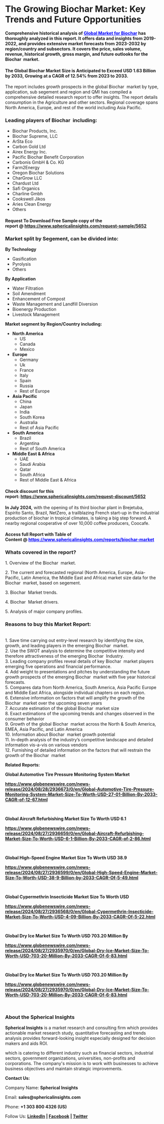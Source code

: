 <div class="content-title">
<h1>The Growing Biochar Market: Key Trends and Future Opportunities</h1>
<p><strong>Comprehensive historical analysis of&nbsp;<span style="color: #0000ff;"><a style="color: #0000ff;" href="https://www.sphericalinsights.com/reports/biochar-market" target="_blank" rel="noopener">Global Market for Biochar</a></span>&nbsp;has thoroughly analyzed in this report. It offers data and insights from 2019-2022, and provides extensive market forecasts from 2023-2032 by region/country and subsectors. It covers the price, sales volume, revenue, historical growth, gross margin, and future outlooks for the Biochar&nbsp; market.</strong></p>
<h4><strong>The Global Biochar Market Size is Anticipated to Exceed USD 1.63 Billion by 2033, Growing at a CAGR of 12.54% from 2023 to 2033.</strong></h4>
<p>The report includes growth prospects in the global Biochar&nbsp; market by type, application, sub segement and region and QMI has compiled a comprehensive detailed research report to offer insights. The report details consumption in the Agriculture and other sectors. Regional coverage spans North America, Europe, and rest of the world including Asia Pacific.</p>
<h3><strong>Leading players of Biochar&nbsp; including:</strong></h3>
<ul>
<li>Biochar Products, Inc.</li>
<li>Biochar Supreme, LLC</li>
<li>ArSta Eco</li>
<li>Carbon Gold Ltd</li>
<li>Airex Energy Inc.</li>
<li>Pacific Biochar Benefit Corporation</li>
<li>Carbonis GmbH &amp; Co. KG</li>
<li>Farm2Energy</li>
<li>Oregon Biochar Solutions</li>
<li>CharGrow LLC</li>
<li>Chardust Ltd</li>
<li>Safi Organics</li>
<li>Charline Gmbh</li>
<li>Cookswell Jikos</li>
<li>Aries Clean Energy</li>
<li>Others</li>
</ul>
<h4>Request To Download Free Sample copy of the report&nbsp;@&nbsp;<a href="https://www.sphericalinsights.com/request-sample/5652" target="_blank" rel="noopener">https://www.sphericalinsights.com/request-sample/5652</a></h4>
<h3><strong>Market split by Segement, can be divided into:</strong></h3>
<p><strong>By Technology</strong></p>
<ul>
<li>Gasification</li>
<li>Pyrolysis</li>
<li>Others</li>
</ul>
<p><strong>By&nbsp;</strong><strong>Application</strong></p>
<ul>
<li>Water Filtration</li>
<li>Soil Amendment</li>
<li>Enhancement of Compost</li>
<li>Waste Management and Landfill Diversion</li>
<li>Bioenergy Production</li>
<li>Livestock Management</li>
</ul>
<p><strong>Market segment by Region/Country including:</strong></p>
<ul>
<li><strong>North America</strong>
<ul>
<li>US</li>
<li>Canada</li>
<li>Mexico</li>
</ul>
</li>
<li><strong>Europe</strong>
<ul>
<li>Germany</li>
<li>Uk</li>
<li>France</li>
<li>Italy</li>
<li>Spain</li>
<li>Russia</li>
<li>Rest of Europe</li>
</ul>
</li>
<li><strong>Asia Pacific</strong>
<ul>
<li>China</li>
<li>Japan</li>
<li>India</li>
<li>South Korea</li>
<li>Australia</li>
<li>Rest of Asia Pacific</li>
</ul>
</li>
<li><strong>South America</strong>
<ul>
<li>Brazil</li>
<li>Argentina</li>
<li>Rest of South America</li>
</ul>
</li>
<li><strong>Middle East &amp; Africa</strong>
<ul>
<li>UAE</li>
<li>Saudi Arabia</li>
<li>Qatar</li>
<li>South Africa</li>
<li>Rest of Middle East &amp; Africa</li>
</ul>
</li>
</ul>
<h4>Check discount for this report:&nbsp;<a href="https://www.sphericalinsights.com/request-discount/5652" target="_blank" rel="noopener">https://www.sphericalinsights.com/request-discount/5652</a></h4>
<p><strong>In July 2024,</strong>&nbsp;with the opening of its third biochar plant in Brejetuba, Esp&iacute;rito Santo, Brazil, NetZero, a trailblazing French start-up in the industrial production of biochar in tropical climates, is taking a big step forward. A nearby regional cooperative of over 10,000 coffee producers, Coocafe.</p>
<h4>Access full Report with Table of Content&nbsp;@&nbsp;<span style="color: #0000ff;"><a style="color: #0000ff;" href="https://www.sphericalinsights.com/reports/biochar-market" target="_blank" rel="noopener">https://www.sphericalinsights.com/reports/biochar-market</a></span></h4>
<h3><strong>Whats covered in the report?</strong></h3>
<p>1. Overview of the Biochar&nbsp; market.</p>
<p>2. The current and forecasted regional (North America, Europe, Asia-Pacific, Latin America, the Middle East and Africa) market size data for the Biochar&nbsp; market, based on segement.</p>
<p>3. Biochar&nbsp; Market trends.</p>
<p>4. Biochar&nbsp; Market drivers.</p>
<p>5. Analysis of major company profiles.</p>
<h3><strong>Reasons to buy this Market Report:</strong></h3>
<p><br />1. Save time carrying out entry-level research by identifying the size, growth, and leading players in the emerging Biochar&nbsp; market.<br />2. Use the SWOT analysis to determine the competitive intensity and therefore attractiveness of the emerging Biochar&nbsp; Industry.<br />3. Leading company profiles reveal details of key Biochar&nbsp; market players emerging five operations and financial performance.<br />4. Add weight to presentations and pitches by understanding the future growth prospects of the emerging Biochar&nbsp; market with five year historical forecasts.<br />5. Compares data from North America, South America, Asia Pacific Europe and Middle East Africa, alongside individual chapters on each region.<br />6. Extensive information on factors that will amplify the growth of the Biochar&nbsp; market over the upcoming seven years<br />7. Accurate estimation of the global Biochar&nbsp; market size<br />8. Exact estimations of the upcoming trends and changes observed in the consumer behavior<br />9. Growth of the global Biochar&nbsp; market across the North &amp; South America, EMEA, Asia Pacific, and Latin America<br />10. Information about Biochar&nbsp; market growth potential<br />11. In-depth analysis of the industry&rsquo;s competitive landscape and detailed information vis-a-vis on various vendors<br />12. Furnishing of detailed information on the factors that will restrain the growth of the Biochar&nbsp; market</p>
<p><strong>Related Reports:</strong></p>
<p><strong>Global Automotive Tire Pressure Monitoring System Market</strong></p>
<p><strong><a href="https://www.globenewswire.com/news-release/2024/08/28/2936673/0/en/Global-Automotive-Tire-Pressure-Monitoring-System-Market-Size-To-Worth-USD-27-01-Billion-By-2033-CAGR-of-12-67.html">https://www.globenewswire.com/news-release/2024/08/28/2936673/0/en/Global-Automotive-Tire-Pressure-Monitoring-System-Market-Size-To-Worth-USD-27-01-Billion-By-2033-CAGR-of-12-67.html</a></strong></p>
<p><strong>&nbsp;</strong></p>
<p><strong>Global Aircraft Refurbishing Market Size To Worth USD 6.1</strong></p>
<p><strong><a href="https://www.globenewswire.com/news-release/2024/08/27/2936659/0/en/Global-Aircraft-Refurbishing-Market-Size-To-Worth-USD-6-1-Billion-By-2033-CAGR-of-2-86.html">https://www.globenewswire.com/news-release/2024/08/27/2936659/0/en/Global-Aircraft-Refurbishing-Market-Size-To-Worth-USD-6-1-Billion-By-2033-CAGR-of-2-86.html</a></strong></p>
<p><strong>&nbsp;</strong></p>
<p><strong>Global High-Speed Engine Market Size To Worth USD 38.9</strong></p>
<p><strong><a href="https://www.globenewswire.com/news-release/2024/08/27/2936599/0/en/Global-High-Speed-Engine-Market-Size-To-Worth-USD-38-9-Billion-by-2033-CAGR-Of-5-49.html">https://www.globenewswire.com/news-release/2024/08/27/2936599/0/en/Global-High-Speed-Engine-Market-Size-To-Worth-USD-38-9-Billion-by-2033-CAGR-Of-5-49.html</a></strong></p>
<p><strong>&nbsp;</strong></p>
<p><strong>Global Cypermethrin Insecticide Market Size To Worth USD</strong></p>
<p><strong><a href="https://www.globenewswire.com/news-release/2024/08/27/2936568/0/en/Global-Cypermethrin-Insecticide-Market-Size-To-Worth-USD-4-09-Billion-By-2033-CAGR-Of-5-22.html">https://www.globenewswire.com/news-release/2024/08/27/2936568/0/en/Global-Cypermethrin-Insecticide-Market-Size-To-Worth-USD-4-09-Billion-By-2033-CAGR-Of-5-22.html</a></strong></p>
<p><strong>&nbsp;</strong></p>
<p><strong>Global Dry Ice Market Size To Worth USD 703.20 Million By</strong></p>
<p><strong><a href="https://www.globenewswire.com/news-release/2024/08/27/2935970/0/en/Global-Dry-Ice-Market-Size-To-Worth-USD-703-20-Million-By-2033-CAGR-Of-6-83.html">https://www.globenewswire.com/news-release/2024/08/27/2935970/0/en/Global-Dry-Ice-Market-Size-To-Worth-USD-703-20-Million-By-2033-CAGR-Of-6-83.html</a></strong></p>
<p><strong>&nbsp;</strong></p>
<p><strong>Global Dry Ice Market Size To Worth USD 703.20 Million By</strong></p>
<p><strong><a href="https://www.globenewswire.com/news-release/2024/08/27/2935970/0/en/Global-Dry-Ice-Market-Size-To-Worth-USD-703-20-Million-By-2033-CAGR-Of-6-83.html">https://www.globenewswire.com/news-release/2024/08/27/2935970/0/en/Global-Dry-Ice-Market-Size-To-Worth-USD-703-20-Million-By-2033-CAGR-Of-6-83.html</a></strong></p>
<p><strong>&nbsp;</strong></p>
<h3><strong>About the Spherical Insights</strong></h3>
<p><strong>Spherical Insights</strong>&nbsp;is a market research and consulting firm which provides actionable market research study, quantitative forecasting and trends analysis provides forward-looking insight especially designed for decision makers and aids ROI.</p>
<p>which is catering to different industry such as financial sectors, industrial sectors, government organizations, universities, non-profits and corporations. The company's mission is to work with businesses to achieve business objectives and maintain strategic improvements.</p>
<p><strong>Contact Us:</strong></p>
<p>Company Name:&nbsp;<strong>Spherical Insights</strong></p>
<p>Email:&nbsp;<strong>sales@sphericalinsights.com</strong></p>
<p>Phone:&nbsp;<strong>+1 303 800 4326 (US)</strong></p>
<p>Follow Us:&nbsp;<strong><a href="https://www.linkedin.com/company/spherical-insight/"><u>LinkedIn</u></a>&nbsp;|&nbsp;<a href="https://www.facebook.com/sphericalinsights22"><u>Facebook</u></a>&nbsp;|&nbsp;<a href="https://twitter.com/SInsights_US"><u>Twitter</u></a></strong></p>
</div>
